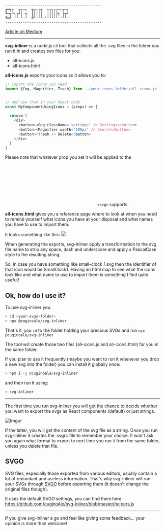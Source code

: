 
```
--------------------------------------------
╔═╗┬  ┬┌─┐  ╦┌┐┌┬  ┬┌┐┌┌─┐┬─┐
╚═╗└┐┌┘│ ┬  ║││││  ││││├┤ ├┬┘  
╚═╝ └┘ └─┘  ╩┘└┘┴─┘┴┘└┘└─┘┴└─    
--------------------------------------------
```

[Article on Medium](https://medium.com/@alessio.carnevale/going-in-line-with-svgs-an-mpn-solution-ccdad08734a3)

---

**svg-inliner** is a node.js cli tool that collects all the .svg files in the folder you run it in and creates two files for you:

- all-icons.js
- all-icons.html

**all-icons.js** exports your icons so it allows you to:
```js
// import the icons you need
import {Cog, Magnifier, Trash} from './your-icons-folder/all-icons.js'


// and use them in your React code
const MyComponentUsingIcons = (props) => {
  
  return (
    <div>
      <button><Cog className='settings' /> Settings</button>
      <button><Magnifier width='100px' /> Search</button>
      <button><Trash /> Delete</button>      
    </div>
  )
}
```
Please note that whatever prop you set it will be applied to the <svg> tag.
That means you can set a custom className or any other attribute `<svg>` supports.

**all-icons.html** gives you a reference page where to look at when you need to remind yourself what icons you have at your disposal and what names you have to use to import them:

It looks something like this:
![](https://imgur.com/Kl5wrk6.png)

When generating the exports, svg-inliner apply a transformation to the svg file name to strip any space, dash and underscore and apply a PascalCase style to the resulting string.

So, in case you have something like small-clock_1.svg then the identifier of that icon would be SmallClock1.
Having an html map to see what the icons look like and what name to use to import them is something I find quite useful!

## Ok, how do I use it?
To use svg-inliner you:

```bash
> cd <your-svgs-folder>
> npx @cuginoale/svg-inliner
```


That's it, you `cd` to the folder holding your precious SVGs and run `npx @cuginoale/svg-inliner`

The tool will create those two files (all-icons.js and all-icons.html) for you in the same folder.

If you plan to use it frequently (maybe you want to run it whenever you drop a new svg into the folder) you can install it globally once:
```bash
> npm i -g @cuginoale/svg-inliner
```

and then run it using:
```bash
> svg-inliner
```

---

The first time you run svg-inliner you will get the chance to decide whether you want to export the svgs as React components (default) or just strings.

![Imgur](https://imgur.com/0IsuQFk.png)

If the latter, you will get the content of the svg file as a string.
Once you run svg-inliner it creates the .svgrc file to remember your choice. It won't ask you again what format to export to next time you run it from the same folder, unless you delete that file.


## SVGO

SVG files, especially those exported from various editors, usually contain a lot of redundant and useless information.
That's why svg-inliner will run your SVGs through [SVGO](https://github.com/svg/svgo) before exporting them (it doesn't change the original files though).

It uses the default SVGO settings, you can find them here:
https://github.com/cuginoAle/svg-inliner/blob/master/helpers.js


---

If you give svg-inliner a go and feel like giving some feedback… your opinion is more than welcome!
